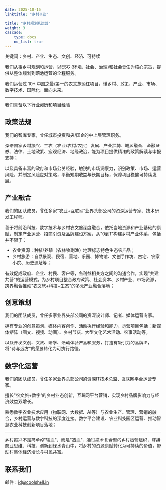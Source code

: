 ```yaml
---
date: 2025-10-15
linktitle: "乡村事业"

title: "乡村规划和运营"
weight: 3
cascade:
    type: docs
    no_list: true
---
```


关键词：乡村、产业、生态、文创、经济、可持续

我们从事乡村规划和运营，以ESG (环境、社会、治理)和社会责任为核心宗旨，提供从整体规划到落地运营的全程服务。

我们运营过 10+ 中国之最/第一的农文旅网红项目，懂乡村、政策、产业、市场、数字技术、国际化、面向未来。


---

我们具备以下行业阅历和项目经验

## 政策法规

我们的智库专家，曾任城市投资和央/国企的中上层管理职务。

深谙国家乡村振兴、三农（农业/农村/农民）发展、产业扶持、城乡融合、金融证券、法律、土地政策、宏观经济、地缘政治，能为项目提供精准的政策解读与申报支持；

以及具备丰富的政府和市场公关经验，敏锐的市场洞察力，识别政策、市场、运营风险，并制定风险应对策略，平衡短期收益与长期目标，保障项目稳健可持续发展。


## 产业融合

我们的团队成员，曾任多家“农业+互联网”业界头部公司的资深运营专家、技术研发工程师。

善于将前沿科技、数字技术与乡村农文旅深度融合，依托当地资源和产业基础的禀赋，制定产业运营、招商引资及品牌建设方案，从"0到1"构建乡村产业体系，包括并不限于：

- 农业资源：种植/养殖（农林牧副渔）地理标志特色生态农产品；
- 乡村旅游：自然景观、民宿、营地、乐园、博物馆、文创手作坊、古宅、农家小院、历史遗址等；

有效促成政府、企业、村民、客户等，各利益相关方之间的沟通合作，实现"共建共营"的运营模式。为乡村项目整合政府政策、社会资本、乡村产业、市场资源，跨界融合推动"农文旅+科技+生态"的多元产业融合落地；


## 创意策划

我们的团队成员，曾任多家业界头部公司的资深设计师、记者、媒体运营专家。

拥有专业的创意策划、媒体内容创作、活动执行经验和能力，运营项目包括：新媒体矩阵（图文、视频、动画）、乡村节庆、大型文化艺术活动、农事活动等。

以及开发文创、文旅、研学、活动体验产品和服务，打造有吸引力的品牌IP，将"诗与远方"的愿景转化为可执行路径。


## 数字化运营 

我们的团队成员，曾任多家业界头部公司的资深IT技术总监、互联网平台运营专家。

擅长"农文旅+数字"的乡村业态创新，互联网平台营销，实现乡村品牌影响力与经济效益双增长。

熟悉数字农业技术应用（物联网、大数据、AI等）与农业生产、管理、营销的融合，乡村运营与数字科技的深度连接。数字平台建设、农业科技园区运营、推动智慧农业科技创新项目落地；

--- 
乡村振兴不是简单的"输血"，而是"造血"，通过技术复合型的乡村运营组织，嫁接商业思维、科技、创新到绿水青山中，将乡村的资源禀赋转化为可持续的价值，带动村集体经济增长与村民共富。




## 联系我们
  
邮件：id@coolshell.in   

